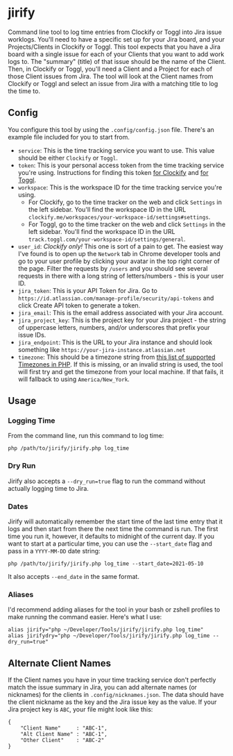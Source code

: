 # jirify

Command line tool to log time entries from Clockify or Toggl into Jira issue worklogs. You'll need to have a specific set up for your Jira board, and your Projects/Clients in Clockify or Toggl. This tool expects that you have a Jira board with a single issue for each of your Clients that you want to add work logs to. The "summary" (title) of that issue should be the name of the Client. Then, in Clockify or Toggl, you'll need a Client and a Project for each of those Client issues from Jira. The tool will look at the Client names from Clockify or Toggl and select an issue from Jira with a matching title to log the time to.

## Config

You configure this tool by using the `.config/config.json` file. There's an example file included for you to start from.

- `service`: This is the time tracking service you want to use. This value should be either `Clockify` or `Toggl`.
- `token`: This is your personal access token from the time tracking service you're using. Instructions for finding this token [for Clockify](https://clockify.me/help/faq/where-can-find-api-information) and [for Toggl](https://support.toggl.com/en/articles/3116844-where-is-my-api-token-located).
- `workspace`: This is the workspace ID for the time tracking service you're using.
    - For Clockify, go to the time tracker on the web and click `Settings` in the left sidebar. You'll find the workspace ID in the URL `clockify.me/workspaces/your-workspace-id/settings#settings`.
    - For Toggl, go to the time tracker on the web and click `Settings` in the left sidebar. You'll find the workspace ID in the URL `track.toggl.com/your-workspace-id/settings/general`.
- `user_id`: *Clockify only!* This one is sort of a pain to get. The easiest way I've found is to open up the `Network` tab in Chrome developer tools and go to your user profile by clicking your avatar in the top right corner of the page. Filter the requests by `/users` and you should see several requests in there with a long string of letters/numbers - this is your user ID.
- `jira_token`: This is your API Token for Jira. Go to `https://id.atlassian.com/manage-profile/security/api-tokens` and click Create API token to generate a token.
- `jira_email`: This is the email address associated with your Jira account.
- `jira_project_key`: This is the project key for your Jira project - the string of uppercase letters, numbers, and/or underscores that prefix your issue IDs. 
- `jira_endpoint`: This is the URL to your Jira instance and should look something like `https://your-jira-instance.atlassian.net`
- `timezone`: This should be a timezone string from [this list of supported Timezones in PHP](https://www.php.net/manual/en/timezones.php). If this is missing, or an invalid string is used, the tool will first try and get the timezone from your local machine. If that fails, it will fallback to using `America/New_York`.

## Usage

### Logging Time
From the command line, run this command to log time:

```
php /path/to/jirify/jirify.php log_time
```

### Dry Run
Jirify also accepts a `--dry_run=true` flag to run the command without actually logging time to Jira.

### Dates
Jirify will automatically remember the start time of the last time entry that it logs and then start from there the next time the command is run. The first time you run it, however, it defaults to midnight of the current day. If you want to start at a particular time, you can use the `--start_date` flag and pass in a `YYYY-MM-DD` date string:

```
php /path/to/jirify/jirify.php log_time --start_date=2021-05-10
```

It also accepts `--end_date` in the same format.

### Aliases

I'd recommend adding aliases for the tool in your bash or zshell profiles to make running the command easier. Here's what I use:

```
alias jirify="php ~/Developer/Tools/jirify/jirify.php log_time"
alias jirifydry="php ~/Developer/Tools/jirify/jirify.php log_time --dry_run=true"
```

## Alternate Client Names

If the Client names you have in your time tracking service don't perfectly match the issue summary in Jira, you can add alternate names (or nicknames) for the clients in `.config/nicknames.json`. The data should have the client nickname as the key and the Jira issue key as the value. If your Jira project key is `ABC`, your file might look like this:

```
{
    "Client Name"     : "ABC-1",
    "Alt Client Name" : "ABC-1",
    "Other Client"    : "ABC-2"
}